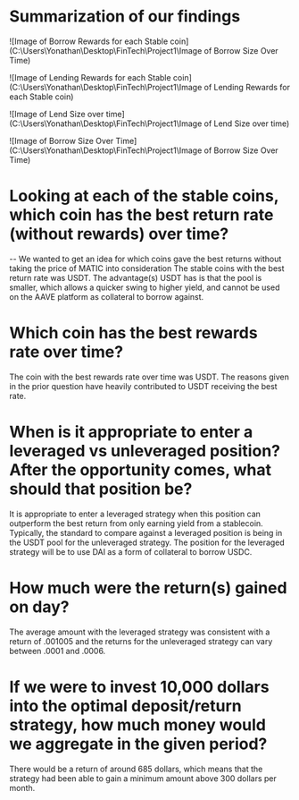 # Summarization of our findings

![Image of Borrow Rewards for each Stable coin](C:\Users\Yonathan\Desktop\FinTech\Project1\Image of Borrow Size Over Time)

![Image of Lending Rewards for each Stable coin](C:\Users\Yonathan\Desktop\FinTech\Project1\Image of Lending Rewards for each Stable coin)

![Image of Lend Size over time](C:\Users\Yonathan\Desktop\FinTech\Project1\Image of Lend Size over time)

![Image of Borrow Size Over Time](C:\Users\Yonathan\Desktop\FinTech\Project1\Image of Borrow Size Over Time)

# Looking at each of the stable coins, which coin has the best return rate (without rewards) over time?
-- We wanted to get an idea for which coins gave the best returns without taking the price of MATIC into consideration
The stable coins with the best return rate was USDT. The advantage(s) USDT has is that the pool is smaller, which allows a quicker swing to higher 
yield, and cannot be used on the AAVE platform as collateral to borrow against.

# Which coin has the best rewards rate over time?
The coin with the best rewards rate over time was USDT. The reasons given in the prior question have heavily contributed to USDT receiving the
best rate.

# When is it appropriate to enter a leveraged vs unleveraged position? After the opportunity comes, what should that position be?
It is appropriate to enter a leveraged strategy when this position can outperform the best return from only earning yield from a stablecoin. Typically,
the standard to compare against a leveraged position is being in the USDT pool for the unleveraged strategy. The position for the leveraged strategy will be
to use DAI as a form of collateral to borrow USDC.

# How much were the return(s) gained on day? 
The average amount with the leveraged strategy was consistent with a return of .001005 and the returns for the unleveraged strategy can vary 
between .0001 and .0006.

# If we were to invest 10,000 dollars into the optimal deposit/return strategy, how much money would we aggregate in the given period? 
There would be a return of around 685 dollars, which means that the strategy had been able to gain a minimum amount above 300 dollars per month.